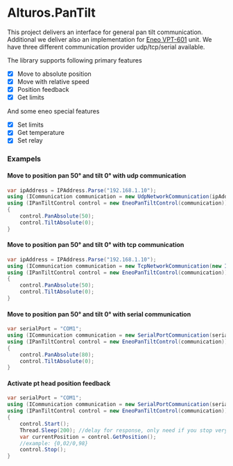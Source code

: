 # Alturos.PanTilt

This project delivers an interface for general pan tilt communication. Additional we deliver also an implementation for [Eneo VPT-601](https://eneo-security.com/de/produkte/positioniersysteme/schwenk-neigekoepfe.html) unit.
We have three different communication provider udp/tcp/serial available.

The library supports following primary features
- [x] Move to absolute position
- [x] Move with relative speed
- [x] Position feedback
- [x] Get limits

And some eneo special features
- [x] Set limits
- [x] Get temperature
- [x] Set relay

### Exampels

#### Move to position pan 50° and tilt 0° with udp communication
```cs
var ipAddress = IPAddress.Parse("192.168.1.10");
using (ICommunication communication = new UdpNetworkCommunication(ipAddress, 4003, 4003))
using (IPanTiltControl control = new EneoPanTiltControl(communication))
{
	control.PanAbsolute(50);
	control.TiltAbsolute(0);
}
```

#### Move to position pan 50° and tilt 0° with tcp communication
```cs
var ipAddress = IPAddress.Parse("192.168.1.10");
using (ICommunication communication = new TcpNetworkCommunication(new IPEndPoint(ipAddress, 4003)))
using (IPanTiltControl control = new EneoPanTiltControl(communication))
{
	control.PanAbsolute(50);
	control.TiltAbsolute(0);
}
```

#### Move to position pan 50° and tilt 0° with serial communication
```cs
var serialPort = "COM1";
using (ICommunication communication = new SerialPortCommunication(serialPort))
using (IPanTiltControl control = new EneoPanTiltControl(communication))
{
	control.PanAbsolute(80);
	control.TiltAbsolute(0);
}
```

#### Activate pt head position feedback
```cs
var serialPort = "COM1";
using (ICommunication communication = new SerialPortCommunication(serialPort))
using (IPanTiltControl control = new EneoPanTiltControl(communication))
{
	control.Start();
	Thread.Sleep(200); //delay for response, only need if you stop very fast
	var currentPosition = control.GetPosition();
	//example: {0,02/0,98}
	control.Stop();
}
```